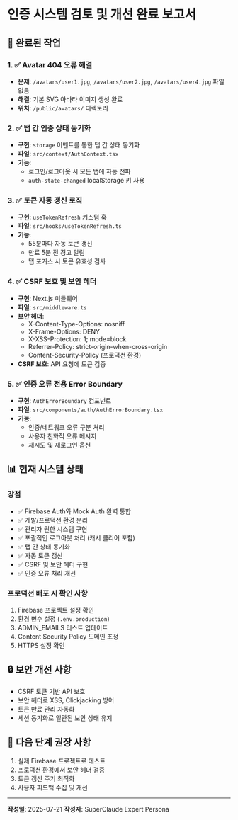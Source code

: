 # 인증 시스템 검토 및 개선 완료 보고서

## 🎯 완료된 작업

### 1. ✅ Avatar 404 오류 해결
- **문제**: `/avatars/user1.jpg`, `/avatars/user2.jpg`, `/avatars/user4.jpg` 파일 없음
- **해결**: 기본 SVG 아바타 이미지 생성 완료
- **위치**: `/public/avatars/` 디렉토리

### 2. ✅ 탭 간 인증 상태 동기화
- **구현**: `storage` 이벤트를 통한 탭 간 상태 동기화
- **파일**: `src/context/AuthContext.tsx`
- **기능**: 
  - 로그인/로그아웃 시 모든 탭에 자동 전파
  - `auth-state-changed` localStorage 키 사용

### 3. ✅ 토큰 자동 갱신 로직
- **구현**: `useTokenRefresh` 커스텀 훅
- **파일**: `src/hooks/useTokenRefresh.ts`
- **기능**:
  - 55분마다 자동 토큰 갱신
  - 만료 5분 전 경고 알림
  - 탭 포커스 시 토큰 유효성 검사

### 4. ✅ CSRF 보호 및 보안 헤더
- **구현**: Next.js 미들웨어
- **파일**: `src/middleware.ts`
- **보안 헤더**:
  - X-Content-Type-Options: nosniff
  - X-Frame-Options: DENY
  - X-XSS-Protection: 1; mode=block
  - Referrer-Policy: strict-origin-when-cross-origin
  - Content-Security-Policy (프로덕션 환경)
- **CSRF 보호**: API 요청에 토큰 검증

### 5. ✅ 인증 오류 전용 Error Boundary
- **구현**: `AuthErrorBoundary` 컴포넌트
- **파일**: `src/components/auth/AuthErrorBoundary.tsx`
- **기능**:
  - 인증/네트워크 오류 구분 처리
  - 사용자 친화적 오류 메시지
  - 재시도 및 재로그인 옵션

## 📊 현재 시스템 상태

### 강점
- ✅ Firebase Auth와 Mock Auth 완벽 통합
- ✅ 개발/프로덕션 환경 분리
- ✅ 관리자 권한 시스템 구현
- ✅ 포괄적인 로그아웃 처리 (캐시 클리어 포함)
- ✅ 탭 간 상태 동기화
- ✅ 자동 토큰 갱신
- ✅ CSRF 및 보안 헤더 구현
- ✅ 인증 오류 처리 개선

### 프로덕션 배포 시 확인 사항
1. Firebase 프로젝트 설정 확인
2. 환경 변수 설정 (`.env.production`)
3. ADMIN_EMAILS 리스트 업데이트
4. Content Security Policy 도메인 조정
5. HTTPS 설정 확인

## 🔒 보안 개선 사항
- CSRF 토큰 기반 API 보호
- 보안 헤더로 XSS, Clickjacking 방어
- 토큰 만료 관리 자동화
- 세션 동기화로 일관된 보안 상태 유지

## 🚀 다음 단계 권장 사항
1. 실제 Firebase 프로젝트로 테스트
2. 프로덕션 환경에서 보안 헤더 검증
3. 토큰 갱신 주기 최적화
4. 사용자 피드백 수집 및 개선

---
**작성일**: 2025-07-21
**작성자**: SuperClaude Expert Persona
